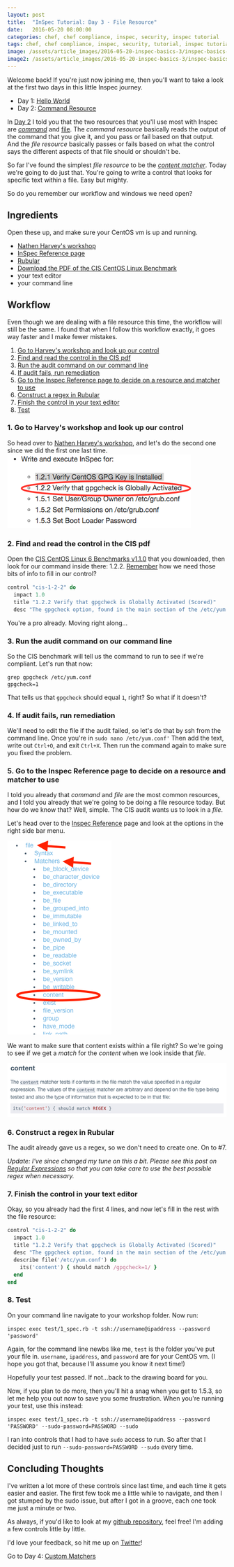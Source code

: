 ```yaml
---
layout: post
title:  "InSpec Tutorial: Day 3 - File Resource"
date:   2016-05-20 08:00:00
categories: chef, chef compliance, inspec, security, inspec tutorial
tags: chef, chef compliance, inspec, security, tutorial, inspec tutorial
image: /assets/article_images/2016-05-20-inspec-basics-3/inspec-basics-3.jpg
image2: /assets/article_images/2016-05-20-inspec-basics-3/inspec-basics-3-mobile.jpg
---
```

Welcome back! If you're just now joining me, then you'll want to take a look at the first two days in this little Inspec journey.
  
  - Day 1: [Hello World](http://www.anniehedgie.com/inspec-basics-1) 
  - Day 2: [Command Resource](http://www.anniehedgie.com/inspec-basics-2)
  
  In [Day 2](http://www.anniehedgie.com/inspec-basics-2) I told you that the two resources that you'll use most with Inspec are [*command*](https://docs.chef.io/inspec_reference.html#command) and [file](https://docs.chef.io/inspec_reference.html#file). The *command resource* basically reads the output of the command that you give it, and you pass or fail based on that output. And the *file resource* basically passes or fails based on what the control says the different aspects of that file should or shouldn't be. 
  
  So far I've found the simplest *file resource* to be the [*content matcher*](https://docs.chef.io/inspec_reference.html#content). Today we're going to do just that. You're going to write a control that looks for specific text within a file. Easy but mighty.
  
  So do you remember our workflow and windows we need open?
  
## Ingredients
Open these up, and make sure your CentOS vm is up and running.
  
  - [Nathen Harvey's workshop](https://github.com/chef-training/workshops/tree/master/InSpec)
  - [InSpec Reference page](https://docs.chef.io/inspec_reference.html)
  - [Rubular](http://rubular.com/)
  - [Download the PDF of the CIS CentOS Linux Benchmark](https://benchmarks.cisecurity.org/tools2/linux/CIS_CentOS_Linux_6_Benchmark_v1.1.0.pdf)
  - your text editor  
  - your command line
  
## Workflow
Even though we are dealing with a file resource this time, the workflow will still be the same. I found that when I follow this workflow exactly, it goes way faster and I make fewer mistakes.  

1. [Go to Harvey's workshop and look up our control](#go-to-harveys-workshop-and-look-up-our-control)
2. [Find and read the control in the CIS pdf](#find-and-read-the-control-in-the-cis-pdf)
3. [Run the audit command on our command line](#run-the-audit-command-on-our-command-line) 
4. [If audit fails, run remediation](#if-audit-fails-run-remediation)
5. [Go to the Inspec Reference page to decide on a resource and matcher to use](#go-to-the-inspec-reference-page-to-decide-on-a-resource-and-matcher-to-use)
6. [Construct a regex in Rubular](#construct-a-regex-in-rubular)
7. [Finish the control in your text editor](#finish-the-control-in-your-text-editor)
8. [Test](#test)

### 1. Go to Harvey's workshop and look up our control
So head over to [Nathen Harvey's workshop](https://github.com/chef-training/workshops/tree/master/InSpec), and let's do the second one since we did the first one last time.
![](/assets/article_images/2016-05-20-inspec-basics-3/01-nathen-harvey.png)

### 2. Find and read the control in the CIS pdf
Open the [CIS CentOS Linux 6 Benchmarks v1.1.0](https://benchmarks.cisecurity.org/tools2/linux/CIS_CentOS_Linux_6_Benchmark_v1.1.0.pdf) that you downloaded, then look for our command inside there: 1.2.2. [Remember](http://www.anniehedgie.com/inspec-basics-2#find-and-read-the-control-in-the-cis-pdf) how we need those bits of info to fill in our control?

```ruby
control "cis-1-2-2" do
  impact 1.0
  title "1.2.2 Verify that gpgcheck is Globally Activated (Scored)"
  desc "The gpgcheck option, found in the main section of the /etc/yum.conf file determines if an RPM package's signature is always checked prior to its installation."
```

You're a pro already. Moving right along...

### 3. Run the audit command on our command line
So the CIS benchmark will tell us the command to run to see if we're compliant. Let's run that now:

```
grep gpgcheck /etc/yum.conf
gpgcheck=1
``` 

That tells us that `gpgcheck` should equal `1`, right? So what if it doesn't? 

### 4. If audit fails, run remediation
We'll need to edit the file if the audit failed, so let's do that by ssh from the command line. Once you're in `sudo nano /etc/yum.conf'` Then add the text, write out `Ctrl+O`, and exit `Ctrl+X`. Then run the command again to make sure you fixed the problem.  

### 5. Go to the Inspec Reference page to decide on a resource and matcher to use
I told you already that *command* and *file* are the most common resources, and I told you already that we're going to be doing a file resource today. But how do we know that? Well, simple. The CIS audit wants us to look in a *file*. 

Let's head over to the [Inspec Reference](https://docs.chef.io/inspc/reference.html) page and look at the options in the right side bar menu.

[![](/assets/article_images/2016-05-20-inspec-basics-3/02-inspec-resource.png)](https://docs.chef.io/inspec_reference.html#id43)

We want to make sure that content exists within a file right? So we're going to see if we get a *match* for the *content* when we look inside that *file*.

 [![](/assets/article_images/2016-05-20-inspec-basics-3/03-content.png)](https://docs.chef.io/inspec_reference.html#id43)

### 6. Construct a regex in Rubular
The audit already gave us a regex, so we don't need to create one. On to #7.

*Update: I've since changed my tune on this a bit. Please see this post on [Regular Expressions](http://www.anniehedgie.com/inspec-basics-8) so that you can take care to use the best possible regex when necessary.*

### 7. Finish the control in your text editor
Okay, so you already had the first 4 lines, and now let's fill in the rest with the file resource:

```ruby
control "cis-1-2-2" do
  impact 1.0
  title "1.2.2 Verify that gpgcheck is Globally Activated (Scored)"
  desc "The gpgcheck option, found in the main section of the /etc/yum.conf file determines if an RPM package's signature is always checked prior to its installation."
  describe file('/etc/yum.conf') do
    its('content') { should match /gpgcheck=1/ }
  end
end
```

### 8. Test
On your command line navigate to your workshop folder. Now run:

```
inspec exec test/1_spec.rb -t ssh://username@ipaddress --password 'password'
```

Again, for the command line newbs like me, `test` is the folder you've put your file in. `username`, `ipaddress`, and `password` are for your CentOS vm. (I hope you got that, because I'll assume you know it next time!) 

Hopefully your test passed. If not...back to the drawing board for you. 

Now, if you plan to do more, then you'll hit a snag when you get to 1.5.3, so let me help you out now to save you some frustration. When you're running your test, use this instead:

```
inspec exec test/1_spec.rb -t ssh://username@ipaddress --password 'PASSWORD' --sudo-password=PASSWORD --sudo
```

I ran into controls that I had to have `sudo` access to run. So after that I decided just to run `--sudo-password=PASSWORD --sudo` every time. 

## Concluding Thoughts
I've written a lot more of these controls since last time, and each time it gets easier and easier. The first few took me a little while to navigate, and then I got stumped by the sudo issue, but after I got in a groove, each one took me just a minute or two. 

As always, if you'd like to look at my [github repository](https://github.com/anniehedgpeth/inspec-workshop.git), feel free! I'm adding a few controls little by little. 

I'd love your feedback, so hit me up on [Twitter](https://twitter.com/anniehedgie)! 

Go to Day 4: [Custom Matchers](http://www.anniehedgie.com/inspec-basics-4)
